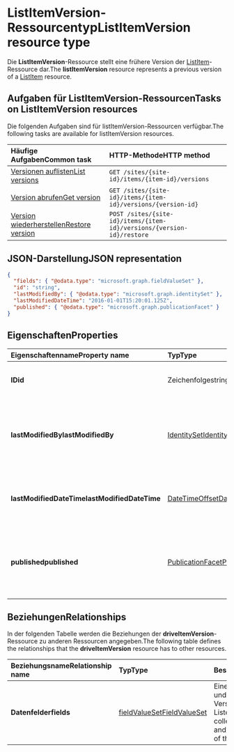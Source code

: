 # <a name="listitemversion-resource-type"></a><span data-ttu-id="b98d4-101">ListItemVersion-Ressourcentyp</span><span class="sxs-lookup"><span data-stu-id="b98d4-101">ListItemVersion resource type</span></span>

<span data-ttu-id="b98d4-102">Die **ListItemVersion**-Ressource stellt eine frühere Version der [ListItem](listitem.md)-Ressource dar.</span><span class="sxs-lookup"><span data-stu-id="b98d4-102">The **listItemVersion** resource represents a previous version of a [ListItem](listitem.md) resource.</span></span>

## <a name="tasks-on-listitemversion-resources"></a><span data-ttu-id="b98d4-103">Aufgaben für ListItemVersion-Ressourcen</span><span class="sxs-lookup"><span data-stu-id="b98d4-103">Tasks on ListItemVersion resources</span></span>

<span data-ttu-id="b98d4-104">Die folgenden Aufgaben sind für listItemVersion-Ressourcen verfügbar.</span><span class="sxs-lookup"><span data-stu-id="b98d4-104">The following tasks are available for listItemVersion resources.</span></span>

|            <span data-ttu-id="b98d4-105">Häufige Aufgaben</span><span class="sxs-lookup"><span data-stu-id="b98d4-105">Common task</span></span>             |         <span data-ttu-id="b98d4-106">HTTP-Methode</span><span class="sxs-lookup"><span data-stu-id="b98d4-106">HTTP method</span></span>         |
| :--------------------------------- | :-------------------------- |
| <span data-ttu-id="b98d4-107">[Versionen auflisten][version-list]</span><span class="sxs-lookup"><span data-stu-id="b98d4-107">[List versions][version-list]</span></span>      | `GET /sites/{site-id}/items/{item-id}/versions`  |
| <span data-ttu-id="b98d4-108">[Version abrufen][version-get]</span><span class="sxs-lookup"><span data-stu-id="b98d4-108">[Get version][version-get]</span></span>         | `GET /sites/{site-id}/items/{item-id}/versions/{version-id}`     |
| <span data-ttu-id="b98d4-109">[Version wiederherstellen][version-restore]</span><span class="sxs-lookup"><span data-stu-id="b98d4-109">[Restore version][version-restore]</span></span> | `POST /sites/{site-id}/items/{item-id}/versions/{version-id}/restore` |

[version-list]: ../api/listitem_list_versions.md
[version-get]: ../api/listitemversion_get.md
[version-restore]: ../api/listitemversion_restore.md


## <a name="json-representation"></a><span data-ttu-id="b98d4-110">JSON-Darstellung</span><span class="sxs-lookup"><span data-stu-id="b98d4-110">JSON representation</span></span>

<!--{
  "blockType": "resource",
  "baseType": "microsoft.graph.baseItemVersion",
  "@odata.type": "microsoft.graph.listItemVersion",
  "@type.aka": "oneDrive.baseItemVersion"
}-->

```json
{
  "fields": { "@odata.type": "microsoft.graph.fieldValueSet" },
  "id": "string",
  "lastModifiedBy": { "@odata.type": "microsoft.graph.identitySet" },
  "lastModifiedDateTime": "2016-01-01T15:20:01.125Z",
  "published": { "@odata.type": "microsoft.graph.publicationFacet" }
}
```

## <a name="properties"></a><span data-ttu-id="b98d4-111">Eigenschaften</span><span class="sxs-lookup"><span data-stu-id="b98d4-111">Properties</span></span>

|      <span data-ttu-id="b98d4-112">Eigenschaftenname</span><span class="sxs-lookup"><span data-stu-id="b98d4-112">Property name</span></span>       |                         <span data-ttu-id="b98d4-113">Typ</span><span class="sxs-lookup"><span data-stu-id="b98d4-113">Type</span></span>                         |                               <span data-ttu-id="b98d4-114">Beschreibung</span><span class="sxs-lookup"><span data-stu-id="b98d4-114">Description</span></span>                               |
| :----------------------- | :--------------------------------------------------- | :---------------------------------------------------------------------- |
| <span data-ttu-id="b98d4-115">**ID**</span><span class="sxs-lookup"><span data-stu-id="b98d4-115">**id**</span></span>                   | <span data-ttu-id="b98d4-116">Zeichenfolge</span><span class="sxs-lookup"><span data-stu-id="b98d4-116">string</span></span>                                               | <span data-ttu-id="b98d4-117">Die ID der Version.</span><span class="sxs-lookup"><span data-stu-id="b98d4-117">The ID of the version.</span></span> <span data-ttu-id="b98d4-118">Schreibgeschützt.</span><span class="sxs-lookup"><span data-stu-id="b98d4-118">Read-only.</span></span>                                       |
| <span data-ttu-id="b98d4-119">**lastModifiedBy**</span><span class="sxs-lookup"><span data-stu-id="b98d4-119">**lastModifiedBy**</span></span>       | [<span data-ttu-id="b98d4-120">IdentitySet</span><span class="sxs-lookup"><span data-stu-id="b98d4-120">IdentitySet</span></span>](../resources/identitySet.md)           | <span data-ttu-id="b98d4-121">Die Identität des Benutzers, der die Version zuletzt geändert hat.</span><span class="sxs-lookup"><span data-stu-id="b98d4-121">Identity of the user which last modified the version.</span></span> <span data-ttu-id="b98d4-122">Schreibgeschützt.</span><span class="sxs-lookup"><span data-stu-id="b98d4-122">Read-only.</span></span>        |
| <span data-ttu-id="b98d4-123">**lastModifiedDateTime**</span><span class="sxs-lookup"><span data-stu-id="b98d4-123">**lastModifiedDateTime**</span></span> | [<span data-ttu-id="b98d4-124">DateTimeOffset</span><span class="sxs-lookup"><span data-stu-id="b98d4-124">DateTimeOffset</span></span>](../resources/timestamp.md)          | <span data-ttu-id="b98d4-125">Datum und Uhrzeit der letzten Änderung der Version.</span><span class="sxs-lookup"><span data-stu-id="b98d4-125">Date and time the version was last modified.</span></span> <span data-ttu-id="b98d4-126">Schreibgeschützt.</span><span class="sxs-lookup"><span data-stu-id="b98d4-126">Read-only.</span></span>                 |
| <span data-ttu-id="b98d4-127">**published**</span><span class="sxs-lookup"><span data-stu-id="b98d4-127">**published**</span></span>            | [<span data-ttu-id="b98d4-128">PublicationFacet</span><span class="sxs-lookup"><span data-stu-id="b98d4-128">PublicationFacet</span></span>](../resources/publicationfacet.md) | <span data-ttu-id="b98d4-129">Zeigt den Veröffentlichungsstatus dieser bestimmten Version an.</span><span class="sxs-lookup"><span data-stu-id="b98d4-129">Indicates the publication status of this particular version.</span></span> <span data-ttu-id="b98d4-130">Schreibgeschützt.</span><span class="sxs-lookup"><span data-stu-id="b98d4-130">Read-only.</span></span> |


## <a name="relationships"></a><span data-ttu-id="b98d4-131">Beziehungen</span><span class="sxs-lookup"><span data-stu-id="b98d4-131">Relationships</span></span>

<span data-ttu-id="b98d4-132">In der folgenden Tabelle werden die Beziehungen der **driveItemVersion**-Ressource zu anderen Ressourcen angegeben.</span><span class="sxs-lookup"><span data-stu-id="b98d4-132">The following table defines the relationships that the **driveItemVersion** resource has to other resources.</span></span>

| <span data-ttu-id="b98d4-133">Beziehungsname</span><span class="sxs-lookup"><span data-stu-id="b98d4-133">Relationship name</span></span> |                      <span data-ttu-id="b98d4-134">Typ</span><span class="sxs-lookup"><span data-stu-id="b98d4-134">Type</span></span>                      |                               <span data-ttu-id="b98d4-135">Beschreibung</span><span class="sxs-lookup"><span data-stu-id="b98d4-135">Description</span></span>                                |
| :---------------- | :--------------------------------------------- | :----------------------------------------------------------------------- |
| <span data-ttu-id="b98d4-136">**Datenfelder**</span><span class="sxs-lookup"><span data-stu-id="b98d4-136">**fields**</span></span>        | [<span data-ttu-id="b98d4-137">fieldValueSet</span><span class="sxs-lookup"><span data-stu-id="b98d4-137">FieldValueSet</span></span>](../resources/fieldvalueset.md) | <span data-ttu-id="b98d4-138">Eine Auflistung der Felder und Werte für diese Version des Listenelements.</span><span class="sxs-lookup"><span data-stu-id="b98d4-138">A collection of the fields and values for this version of the list item.</span></span> |


<!-- {
  "type": "#page.annotation",
  "description": "The version facet provides information about the properties of a file version.",
  "keywords": "version,versions,version-history,history",
  "section": "documentation",
  "tocPath": "Facets/Version"
} -->

